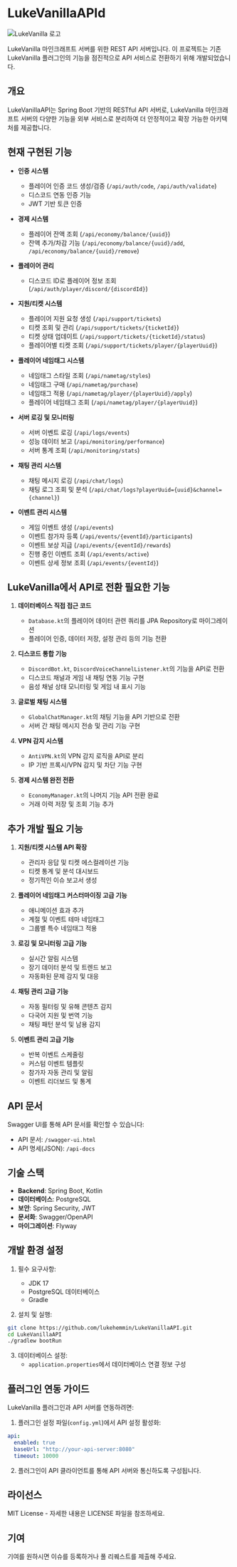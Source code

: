 # LukeVanillaAPId

![LukeVanilla 로고](https://cdn.discordapp.com/attachments/1266886234907611159/1308189328970743858/29b804970c9d735c.png?ex=6775ba41&is=677468c1&hm=29b0d34074ec1cacbd59ff78b83458d5620c11b9f63dcb5403ed0360002da674&)

LukeVanilla 마인크래프트 서버를 위한 REST API 서버입니다. 이 프로젝트는 기존 LukeVanilla 플러그인의 기능을 점진적으로 API 서비스로 전환하기 위해 개발되었습니다.

## 개요

LukeVanillaAPI는 Spring Boot 기반의 RESTful API 서버로, LukeVanilla 마인크래프트 서버의 다양한 기능을 외부 서비스로 분리하여 더 안정적이고 확장 가능한 아키텍처를 제공합니다.

## 현재 구현된 기능

- **인증 시스템**
  - 플레이어 인증 코드 생성/검증 (`/api/auth/code`, `/api/auth/validate`)
  - 디스코드 연동 인증 기능
  - JWT 기반 토큰 인증

- **경제 시스템**
  - 플레이어 잔액 조회 (`/api/economy/balance/{uuid}`)
  - 잔액 추가/차감 기능 (`/api/economy/balance/{uuid}/add`, `/api/economy/balance/{uuid}/remove`)

- **플레이어 관리**
  - 디스코드 ID로 플레이어 정보 조회 (`/api/auth/player/discord/{discordId}`)

- **지원/티켓 시스템**
  - 플레이어 지원 요청 생성 (`/api/support/tickets`)
  - 티켓 조회 및 관리 (`/api/support/tickets/{ticketId}`)
  - 티켓 상태 업데이트 (`/api/support/tickets/{ticketId}/status`)
  - 플레이어별 티켓 조회 (`/api/support/tickets/player/{playerUuid}`)

- **플레이어 네임태그 시스템**
  - 네임태그 스타일 조회 (`/api/nametag/styles`)
  - 네임태그 구매 (`/api/nametag/purchase`)
  - 네임태그 적용 (`/api/nametag/player/{playerUuid}/apply`)
  - 플레이어 네임태그 조회 (`/api/nametag/player/{playerUuid}`)

- **서버 로깅 및 모니터링**
  - 서버 이벤트 로깅 (`/api/logs/events`)
  - 성능 데이터 보고 (`/api/monitoring/performance`)
  - 서버 통계 조회 (`/api/monitoring/stats`)

- **채팅 관리 시스템**
  - 채팅 메시지 로깅 (`/api/chat/logs`)
  - 채팅 로그 조회 및 분석 (`/api/chat/logs?playerUuid={uuid}&channel={channel}`)

- **이벤트 관리 시스템**
  - 게임 이벤트 생성 (`/api/events`)
  - 이벤트 참가자 등록 (`/api/events/{eventId}/participants`)
  - 이벤트 보상 지급 (`/api/events/{eventId}/rewards`)
  - 진행 중인 이벤트 조회 (`/api/events/active`)
  - 이벤트 상세 정보 조회 (`/api/events/{eventId}`)

## LukeVanilla에서 API로 전환 필요한 기능

1. **데이터베이스 직접 접근 코드**
   - `Database.kt`의 플레이어 데이터 관련 쿼리를 JPA Repository로 마이그레이션
   - 플레이어 인증, 데이터 저장, 설정 관리 등의 기능 전환

2. **디스코드 통합 기능**
   - `DiscordBot.kt`, `DiscordVoiceChannelListener.kt`의 기능을 API로 전환
   - 디스코드 채널과 게임 내 채팅 연동 기능 구현
   - 음성 채널 상태 모니터링 및 게임 내 표시 기능

3. **글로벌 채팅 시스템**
   - `GlobalChatManager.kt`의 채팅 기능을 API 기반으로 전환
   - 서버 간 채팅 메시지 전송 및 관리 기능 구현

4. **VPN 감지 시스템**
   - `AntiVPN.kt`의 VPN 감지 로직을 API로 분리
   - IP 기반 프록시/VPN 감지 및 차단 기능 구현

5. **경제 시스템 완전 전환**
   - `EconomyManager.kt`의 나머지 기능 API 전환 완료
   - 거래 이력 저장 및 조회 기능 추가

## 추가 개발 필요 기능

1. **지원/티켓 시스템 API 확장**
   - 관리자 응답 및 티켓 에스컬레이션 기능
   - 티켓 통계 및 분석 대시보드
   - 정기적인 이슈 보고서 생성

2. **플레이어 네임태그 커스터마이징 고급 기능**
   - 애니메이션 효과 추가
   - 계절 및 이벤트 테마 네임태그
   - 그룹별 특수 네임태그 적용

3. **로깅 및 모니터링 고급 기능**
   - 실시간 알림 시스템
   - 장기 데이터 분석 및 트렌드 보고
   - 자동화된 문제 감지 및 대응

4. **채팅 관리 고급 기능**
   - 자동 필터링 및 유해 콘텐츠 감지
   - 다국어 지원 및 번역 기능
   - 채팅 패턴 분석 및 남용 감지

5. **이벤트 관리 고급 기능**
   - 반복 이벤트 스케줄링
   - 커스텀 이벤트 템플릿
   - 참가자 자동 관리 및 알림
   - 이벤트 리더보드 및 통계

## API 문서

Swagger UI를 통해 API 문서를 확인할 수 있습니다:
- API 문서: `/swagger-ui.html`
- API 명세(JSON): `/api-docs`

## 기술 스택

- **Backend**: Spring Boot, Kotlin
- **데이터베이스**: PostgreSQL
- **보안**: Spring Security, JWT
- **문서화**: Swagger/OpenAPI
- **마이그레이션**: Flyway

## 개발 환경 설정

1. 필수 요구사항:
   - JDK 17
   - PostgreSQL 데이터베이스
   - Gradle

2. 설치 및 실행:
```bash
git clone https://github.com/lukehemmin/LukeVanillaAPI.git
cd LukeVanillaAPI
./gradlew bootRun
```

3. 데이터베이스 설정:
   - `application.properties`에서 데이터베이스 연결 정보 구성

## 플러그인 연동 가이드

LukeVanilla 플러그인과 API 서버를 연동하려면:

1. 플러그인 설정 파일(`config.yml`)에서 API 설정 활성화:
```yaml
api:
  enabled: true
  baseUrl: "http://your-api-server:8080"
  timeout: 10000
```

2. 플러그인이 API 클라이언트를 통해 API 서버와 통신하도록 구성됩니다.

## 라이선스

MIT License - 자세한 내용은 LICENSE 파일을 참조하세요.

## 기여

기여를 원하시면 이슈를 등록하거나 풀 리퀘스트를 제출해 주세요.
